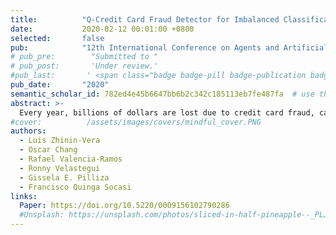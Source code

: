```yaml
---
title:          "Q-Credit Card Fraud Detector for Imbalanced Classification using Reinforcement Learning"
date:           2020-02-12 00:01:00 +0800
selected:       false
pub:            "12th International Conference on Agents and Artificial Intelligence"
# pub_pre:        "Submitted to "
# pub_post:       'Under review.'
#pub_last:       ' <span class="badge badge-pill badge-publication badge-success">Open Access</span>'
pub_date:       "2020"
semantic_scholar_id: 782ed4e45b6647bb6b2c342c185113eb7fe487fa  # use this to retrieve citation count
abstract: >-
  Every year, billions of dollars are lost due to credit card fraud, causing huge losses for users and the financial industry. This kind of illicit activity is perhaps the most common and the one that causes most concerns in the finance world. In recent years great attention has been paid to the search for techniques to avoid this significant loss of money. In this paper, we address credit card fraud by using an imbalanced dataset that contains transactions made by credit card users. Our Q-Credit Card Fraud Detector system classifies transactions into two classes: genuine and fraudulent and is built with artificial intelligence techniques comprising Deep Learning, Auto-encoder, and Neural Agents, elements that acquire their predicting abilities through a Q-learning algorithm. Our computer simulation experiments show that the assembled model can produce quick responses and high performance in fraud classification.
#cover:          /assets/images/covers/mindful_cover.PNG
authors:
  - Luis Zhinin-Vera
  - Oscar Chang
  - Rafael Valencia-Ramos
  - Ronny Velastegui
  - Gissela E. Pilliza
  - Francisco Quinga Socasi
links:
  Paper: https://doi.org/10.5220/0009156102790286
  #Unsplash: https://unsplash.com/photos/sliced-in-half-pineapple--_PLJZmHZzk
---
```

